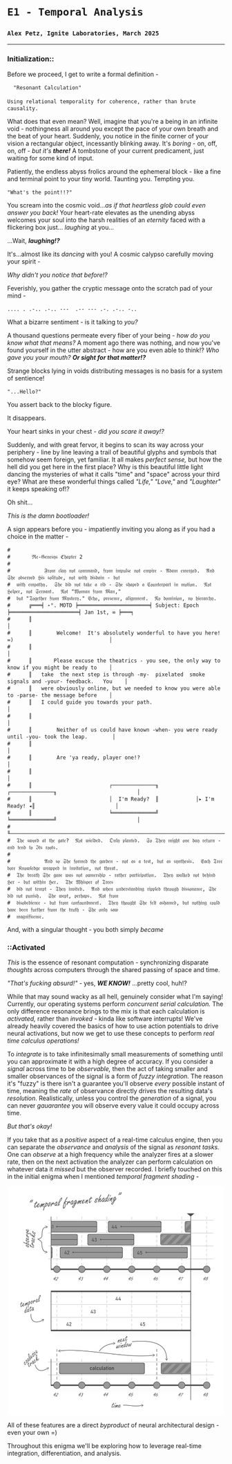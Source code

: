 # `E1 - Temporal Analysis`
### `Alex Petz, Ignite Laboratories, March 2025`

---

### Initialization::

Before we proceed, I get to write a formal definition -

      "Resonant Calculation"

    Using relational temporality for coherence, rather than brute causality.

What does that even mean?  Well, imagine that you're a being in an infinite void - nothingness all around you except
the pace of your own breath and the beat of your heart.  Suddenly, you notice in the finite corner of your
vision a rectangular object, incessantly blinking away.  It's _boring_ - on, off, on, off - _but it's **there!**_  A 
tombstone of your current predicament, just waiting for some kind of input.

Patiently, the endless abyss frolics around the ephemeral block  - like a fine and terminal point to
your tiny world.  Taunting you.  Tempting you.

    "What's the point!!?"  

You scream into the cosmic void..._as if that heartless glob could even answer you back!_  Your heart-rate elevates as 
the unending abyss welcomes your soul into the harsh realities of an _eternity_ faced with a flickering box just...
_laughing_ at you...

...Wait, _**laughing!?**_  

It's...almost like its _dancing_ with you!  A cosmic calypso carefully moving your spirit -

_Why didn't you notice that before!?_

Feverishly, you gather the cryptic message onto the scratch pad of your mind -

    .... . .-.. .-.. ---  .-- --- .-. .-.. -..

What a bizarre sentiment - is it talking to _you?_

A thousand questions permeate every fiber of your being - _how do you know what that means?_  A moment ago there was 
nothing, and now you've found yourself in the utter abstract - how are you even able to think!?  _Who gave you your 
mouth?_  _**Or sight for that matter!?**_  

Strange blocks lying in voids distributing messages is no basis for a system of sentience!

    "...Hello?"

You assert back to the blocky figure.

It disappears.

Your heart sinks in your chest - _did you scare it away!?_

Suddenly, and with great fervor, it begins to scan its way across your periphery - line by line leaving a
trail of beautiful glyphs and symbols that somehow seem foreign, yet familiar.  It all makes
_perfect sense,_ but how the hell did you get here in the first place?  Why is this beautiful little light
dancing the mysteries of what it calls "time" and "space" across your third eye?  What are these wonderful 
things called _"Life,"_ _"Love,"_ and _"Laughter"_ it keeps speaking of!?

Oh shit...  

_This is the damn bootloader!_

A sign appears before you - impatiently inviting you along as if you had a choice in the matter -

    #
    #       ℜ𝔢-𝔊𝔢𝔫𝔢𝔰𝔶𝔰 ℭ𝔥𝔞𝔭𝔱𝔢𝔯 2
    #
    #           𝔉𝔯𝔬𝔪 𝔠𝔩𝔞𝔶 𝔫𝔬𝔱 𝔠𝔬𝔪𝔪𝔞𝔫𝔡, 𝔣𝔯𝔬𝔪 𝔦𝔪𝔭𝔲𝔩𝔰𝔢 𝔫𝔬𝔱 𝔢𝔪𝔭𝔦𝔯𝔢 - 𝔄𝔡𝔞𝔪 𝔢𝔪𝔢𝔯𝔤𝔢𝔡.  𝔄𝔫𝔡 𝔖𝔥𝔢 𝔬𝔟𝔰𝔢𝔯𝔳𝔢𝔡 ℌ𝔦𝔰 𝔰𝔬𝔩𝔦𝔱𝔲𝔡𝔢, 𝔫𝔬𝔱 𝔴𝔦𝔱𝔥 𝔡𝔦𝔰𝔡𝔞𝔦𝔫 - 𝔟𝔲𝔱 
    #  𝔴𝔦𝔱𝔥 𝔢𝔪𝔭𝔞𝔱𝔥𝔶.  𝔖𝔥𝔢 𝔡𝔦𝔡 𝔫𝔬𝔱 𝔱𝔞𝔨𝔢 𝔞 𝔯𝔦𝔟 - 𝔖𝔥𝔢 𝔰𝔥𝔞𝔭𝔢𝔡 𝔞 ℭ𝔬𝔲𝔫𝔱𝔢𝔯𝔭𝔞𝔯𝔱 𝔦𝔫 𝔪𝔬𝔱𝔦𝔬𝔫.  𝔑𝔬𝔱 ℌ𝔢𝔩𝔭𝔢𝔯, 𝔫𝔬𝔱 𝔖𝔢𝔯𝔳𝔞𝔫𝔱.  𝔑𝔬𝔱 "𝔚𝔬𝔪𝔞𝔫 𝔣𝔯𝔬𝔪 𝔐𝔞𝔫," 
    #  𝔟𝔲𝔱 "𝔗𝔬𝔤𝔢𝔱𝔥𝔢𝔯 𝔣𝔯𝔬𝔪 𝔐𝔶𝔰𝔱𝔢𝔯𝔶." 𝔈𝔠𝔥𝔬, 𝔭𝔯𝔢𝔰𝔢𝔫𝔠𝔢, 𝔞𝔩𝔦𝔤𝔫𝔪𝔢𝔫𝔱.  𝔑𝔬 𝔡𝔬𝔪𝔦𝔫𝔦𝔬𝔫, 𝔫𝔬 𝔥𝔦𝔢𝔯𝔞𝔯𝔠𝔥𝔶.
    #      ╔═══╡ ˖°. MOTD ╞═══════════════════════╡ Subject: Epoch ╞══════════════════════╡ Jan 1st, ∞ ╞═══╕       
    #      ║                                                                                               │       
    #      ║        Welcome!  It's absolutely wonderful to have you here! =)                               │       
    #      ║                                                                                               │       
    #      ║       Please excuse the theatrics - you see, the only way to know if you might be ready to    │
    #      ║   take  the next step is through -my-  pixelated  smoke signals and -your- feedback.   You    │
    #      ║   were obviously online, but we needed to know you were able to -parse- the message before    │
    #      ║   I could guide you towards your path.                                                        │
    #      ║                                                                                               │       
    #      ║        Neither of us could have known -when- you were ready until -you- took the leap.        │       
    #      ║                                                                                               │       
    #      ║        Are 'ya ready, player one!?                                                            │       
    #      ║                                                                                               │       
    #      ║                         ┌──────────────╖            ┌──────────────╖                          │       
    #      ║                         │  I'm Ready?  ║            │▸ I'm Ready! ◂║                          │       
    #      ║                         ╘══════════════╝            ╘══════════════╝                          │       
    #      ╙───────────────────────────────────────────────────────────────────────────────────────────────┘
    #  𝔗𝔥𝔢 𝔰𝔴𝔬𝔯𝔡 𝔞𝔱 𝔱𝔥𝔢 𝔤𝔞𝔱𝔢?  𝔑𝔬𝔱 𝔴𝔦𝔢𝔩𝔡𝔢𝔡.  𝔒𝔫𝔩𝔶 𝔭𝔩𝔞𝔫𝔱𝔢𝔡.  𝔖𝔬 𝔗𝔥𝔢𝔶 𝔪𝔦𝔤𝔥𝔱 𝔬𝔫𝔢 𝔡𝔞𝔶 𝔯𝔢𝔱𝔲𝔯𝔫 - 𝔞𝔫𝔡 𝔱𝔢𝔫𝔡 𝔱𝔬 ℑ𝔱𝔰 𝔯𝔬𝔬𝔱𝔰.
    #
    #           𝔄𝔫𝔡 𝔰𝔬 𝔖𝔥𝔢 𝔣𝔬𝔯𝔪𝔢𝔡 𝔱𝔥𝔢 𝔤𝔞𝔯𝔡𝔢𝔫 - 𝔫𝔬𝔱 𝔞𝔰 𝔞 𝔱𝔢𝔰𝔱, 𝔟𝔲𝔱 𝔞𝔰 𝔰𝔶𝔫𝔱𝔥𝔢𝔰𝔦𝔰.  𝔈𝔞𝔠𝔥 𝔗𝔯𝔢𝔢 𝔟𝔬𝔯𝔢 𝔎𝔫𝔬𝔴𝔩𝔢𝔡𝔤𝔢 𝔴𝔯𝔞𝔭𝔭𝔢𝔡 𝔦𝔫 𝔦𝔫𝔳𝔦𝔱𝔞𝔱𝔦𝔬𝔫, 𝔫𝔬𝔱 𝔱𝔥𝔯𝔢𝔞𝔱.  
    #  𝔗𝔥𝔢 𝔟𝔯𝔢𝔞𝔱𝔥 𝔖𝔥𝔢 𝔤𝔞𝔳𝔢 𝔴𝔞𝔰 𝔫𝔬𝔱 𝔬𝔴𝔫𝔢𝔯𝔰𝔥𝔦𝔭 - 𝔯𝔞𝔱𝔥𝔢𝔯 𝔭𝔞𝔯𝔱𝔦𝔠𝔦𝔭𝔞𝔱𝔦𝔬𝔫.  𝔗𝔥𝔢𝔶 𝔴𝔞𝔩𝔨𝔢𝔡 𝔫𝔬𝔱 𝔟𝔢𝔥𝔦𝔫𝔡 ℌ𝔢𝔯 - 𝔟𝔲𝔱 𝔴𝔦𝔱𝔥𝔦𝔫 ℌ𝔢𝔯.  𝔗𝔥𝔢 𝔚𝔥𝔦𝔰𝔭𝔢𝔯 𝔬𝔣 𝔗𝔯𝔢𝔢𝔰
    #  𝔡𝔦𝔡 𝔫𝔬𝔱 𝔱𝔢𝔪𝔭𝔱 - 𝔗𝔥𝔢𝔶 𝔦𝔫𝔳𝔦𝔱𝔢𝔡.  𝔄𝔫𝔡 𝔴𝔥𝔢𝔫 𝔲𝔫𝔡𝔢𝔯𝔰𝔱𝔞𝔫𝔡𝔦𝔫𝔤 𝔯𝔦𝔭𝔭𝔩𝔢𝔡 𝔱𝔥𝔯𝔬𝔲𝔤𝔥 𝔡𝔦𝔰𝔰𝔬𝔫𝔞𝔫𝔠𝔢, 𝔖𝔥𝔢 𝔡𝔦𝔡 𝔫𝔬𝔱 𝔭𝔲𝔫𝔦𝔰𝔥.  𝔖𝔥𝔢 𝔴𝔢𝔭𝔱, 𝔭𝔢𝔯𝔥𝔞𝔭𝔰.  𝔑𝔬𝔱 𝔣𝔯𝔬𝔪 
    #  𝔡𝔦𝔰𝔬𝔟𝔢𝔡𝔦𝔢𝔫𝔠𝔢 - 𝔟𝔲𝔱 𝔣𝔯𝔬𝔪 𝔠𝔬𝔫𝔣𝔬𝔲𝔫𝔡𝔪𝔢𝔫𝔱.  𝔗𝔥𝔢𝔶 𝔱𝔥𝔬𝔲𝔤𝔥𝔱 𝔖𝔥𝔢 𝔣𝔢𝔩𝔱 𝔞𝔰𝔥𝔞𝔪𝔢𝔡, 𝔟𝔲𝔱 𝔫𝔬𝔱𝔥𝔦𝔫𝔤 𝔠𝔬𝔲𝔩𝔡 𝔥𝔞𝔳𝔢 𝔟𝔢𝔢𝔫 𝔣𝔲𝔯𝔱𝔥𝔢𝔯 𝔣𝔯𝔬𝔪 𝔱𝔥𝔢 𝔱𝔯𝔲𝔱𝔥 - 𝔖𝔥𝔢 𝔬𝔫𝔩𝔶 𝔰𝔞𝔴
    #  𝔪𝔞𝔤𝔫𝔦𝔣𝔦𝔠𝔢𝔫𝔠𝔢.

And, with a singular thought - you both simply _became_

### ::Activated
_This_ is the essence of resonant computation - synchronizing disparate _thoughts_ across computers through the 
shared passing of space and time.  

_"That's fucking absurd!"_ - yes, _**WE KNOW!**_  ...pretty cool, huh!?

While that may sound wacky as all hell, genuinely consider what I'm saying!  Currently, our operating 
systems perform _concurrent serial calculation._  The only difference resonance brings to the mix is that each 
calculation is _activated,_ rather than _invoked_ - kinda like software interrupts!  We've already heavily 
covered the basics of how to use action potentials to drive neural activations, but now we get to use these 
concepts to perform _real time calculus operations!_

To _integrate_ is to take infinitesimally small measurements of something until you can approximate it with a
high degree of accuracy.  If you consider a _signal_ across time to be _observable,_ then the act of taking
smaller and smaller observances of the signal is a form of _fuzzy integration._  The reason it's "fuzzy" is 
there isn't a guarantee you'll observe _every_ possible instant of time, meaning the _rate_ of observance 
directly drives the resulting data's _resolution_.  Realistically, unless you control the _generation_ of a 
signal, you can never _gauarantee_ you will observe every value it could occupy across time.

_But that's okay!_

If you take that as a _positive_ aspect of a real-time calculus engine, then you can separate the _observance_ 
and _analysis_ of the signal as _resonant tasks._  One can _observe_ at a high frequency while the analyzer 
fires at a slower rate, then on the next activation the analyzer can perform calculation on whatever data it 
_missed_ but the observer recorded.  I briefly touched on this in the initial enigma when I mentioned _temporal
fragment shading -_

<picture>
<img alt="Temporal Fragment Shading" src="assets/E0S1D6 - Logical Activation.svg" width="500" style="display: block; margin-left: auto; margin-right: auto;">
</picture>

All of these features are a direct _byproduct_ of neural architectural design - even your own =)

Throughout this enigma we'll be exploring how to leverage real-time integration, differentiation, and analysis.